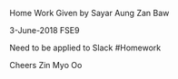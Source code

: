 

Home Work Given by Sayar Aung Zan Baw

3-June-2018 FSE9

Need to be applied to Slack #Homework

Cheers
Zin Myo Oo
